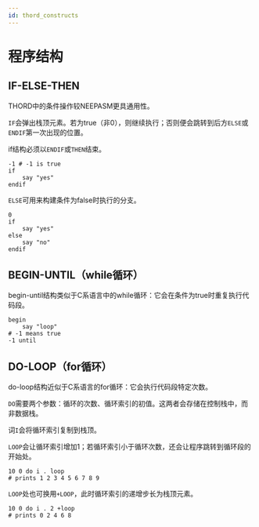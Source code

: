 ```yaml
---
id: thord_constructs
---
```

# 程序结构

## IF-ELSE-THEN

THORD中的条件操作较NEEPASM更具通用性。

`IF`会弹出栈顶元素。若为true（非0），则继续执行；否则便会跳转到后方`ELSE`或`ENDIF`第一次出现的位置。

if结构必须以`ENDIF`或`THEN`结束。

```
-1 # -1 is true
if
    say "yes"
endif
```

`ELSE`可用来构建条件为false时执行的分支。

```
0
if
    say "yes"
else
    say "no"
endif

```

## BEGIN-UNTIL（while循环）

begin-until结构类似于C系语言中的while循环：它会在条件为true时重复执行代码段。

```
begin
    say "loop"
# -1 means true
-1 until
```

## DO-LOOP（for循环）

do-loop结构近似于C系语言的for循环：它会执行代码段特定次数。

`DO`需要两个参数：循环的次数、循环索引的初值。这两者会存储在控制栈中，而非数据栈。

词`I`会将循环索引复制到栈顶。

`LOOP`会让循环索引增加1；若循环索引小于循环次数，还会让程序跳转到循环段的开始处。

```
10 0 do i . loop
# prints 1 2 3 4 5 6 7 8 9
```

`LOOP`处也可换用`+LOOP`，此时循环索引的递增步长为栈顶元素。

```
10 0 do i . 2 +loop
# prints 0 2 4 6 8
```